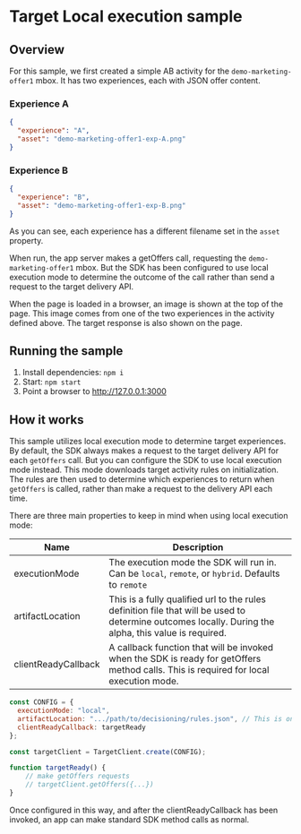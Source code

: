# Target Local execution sample

## Overview

For this sample, we first created a simple AB activity for the `demo-marketing-offer1` mbox.  It has two experiences, each with JSON offer content.

### Experience A
```json
{
  "experience": "A",
  "asset": "demo-marketing-offer1-exp-A.png"
}
```
### Experience B

```json
{
  "experience": "B",
  "asset": "demo-marketing-offer1-exp-B.png"
}
```

As you can see, each experience has a different filename set in the `asset` property.

When run, the app server makes a getOffers call, requesting the `demo-marketing-offer1` mbox.  But the SDK has been configured to use local execution mode to determine the outcome of the call rather than send a request to the target delivery API.

When the page is loaded in a browser, an image is shown at the top of the page.  This image comes from one of the two experiences in the activity defined above.  The target response is also shown on the page.

## Running the sample
1. Install dependencies: `npm i`
2. Start: `npm start`
3. Point a browser to http://127.0.0.1:3000


## How it works

This sample utilizes local execution mode to determine target experiences.  By default, the SDK always makes a request to the target delivery API for each `getOffers` call.  But you can configure the SDK to use local execution mode instead.  This mode downloads target activity rules on initialization.   The rules are then used to determine which experiences to return when `getOffers` is called, rather than make a request to the delivery API each time.

There are three main properties to keep in mind when using local execution mode:

| Name                      | Description                                                                         |
|---------------------------|-------------------------------------------------------------------------------------|
| executionMode             | The execution mode the SDK will run in.  Can be `local`, `remote`, or `hybrid`. Defaults to `remote`      |
| artifactLocation          | This is a fully qualified url to the rules definition file that will be used to determine outcomes locally.  During the alpha, this value is required.      |
| clientReadyCallback       | A callback function that will be invoked when the SDK is ready for getOffers method calls.  This is required for local execution mode.      |


```js
const CONFIG = {
  executionMode: "local",
  artifactLocation: ".../path/to/decisioning/rules.json", // This is only necessary during the alpha
  clientReadyCallback: targetReady
};

const targetClient = TargetClient.create(CONFIG);

function targetReady() {
    // make getOffers requests
    // targetClient.getOffers({...})            
}
```

Once configured in this way, and after the clientReadyCallback has been invoked, an app can make standard SDK method calls as normal.
